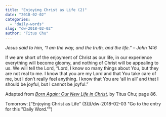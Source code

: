 ```yaml
---
title: "Enjoying Christ as Life (2)"
date: "2018-02-02"
categories: 
  - "daily-words"
slug: "dw-2018-02-02"
author: "Titus Chu"
---
```


_Jesus said to him, “I am the way, and the truth, and the life.”_ _– John 14:6_

If we are short of the enjoyment of Christ as our life, in our experience everything will become gloomy, and nothing of Christ will be appealing to us. We will tell the Lord, “Lord, I know so many things about You, but they are not real to me. I know that you are my Lord and that You take care of me, but I don’t really feel anything. I know that You are ‘all in all’ and that I should be joyful, but I cannot be joyful.”

Adapted from _[Born Again: Our New Life in Christ](/book-born-again/ "Go to the listing for this book."),_ by Titus Chu; page 86.

Tomorrow: [“Enjoying Christ as Life” (3)](/dw-2018-02-03 "Go to the entry for this "Daily Word."")
